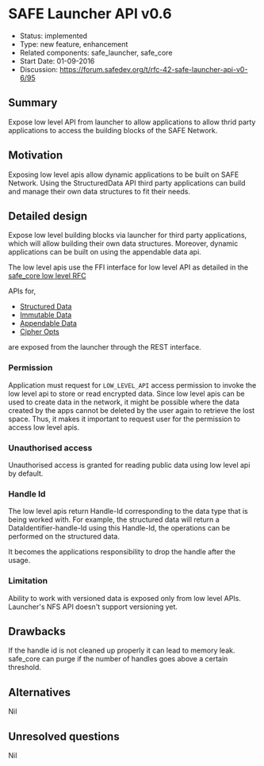 # SAFE Launcher API v0.6

- Status: implemented
- Type: new feature, enhancement
- Related components: safe_launcher, safe_core
- Start Date: 01-09-2016
- Discussion: https://forum.safedev.org/t/rfc-42-safe-launcher-api-v0-6/95

## Summary

Expose low level API from launcher to allow applications to allow thrid party applications
to access the building blocks of the SAFE Network.

## Motivation

Exposing low level apis allow dynamic applications to be built on SAFE Network.
Using the StructuredData API third party applications can build and manage their
own data structures to fit their needs.

## Detailed design

Expose low level building blocks via launcher for third party applications, which
will allow building their own data structures. Moreover, dynamic applications can be
built on using the appendable data api.

The low level apis use the FFI interface for low level API as detailed in the
[safe_core low level RFC](https://github.com/maidsafe/rfcs/blob/master/text/0041-low-level-api/0041-low-level-api.md)

APIs for,
- [Structured Data](./api/structured_data.md)
- [Immutable Data](./api/immutable_data.md)
- [Appendable Data](./api/appendable_data.md)
- [Cipher Opts](./api/cipher_opts.md)

are exposed from the launcher through the REST interface.

### Permission

Application must request for `LOW_LEVEL_API` access permission to invoke the low level api to store or
read encrypted data.
Since low level apis can be used to create data in the network, it might be possible where
the data created by the apps cannot be deleted by the user again to retrieve the lost space.
Thus, it makes it important to request user for the permission to access low level apis.

### Unauthorised access

Unauthorised access is granted for reading public data using low level api by default.


### Handle Id

The low level apis return Handle-Id corresponding to the data type that is being worked with.
For example, the structured data will return a DataIdentifier-handle-Id using this Handle-Id,
the operations can be performed on the structured data.

It becomes the applications responsibility to drop the handle after the usage.

### Limitation

Ability to work with versioned data is exposed only from low level APIs. Launcher's
NFS API doesn't support versioning yet.

## Drawbacks

If the handle id is not cleaned up properly it can lead to memory leak. safe_core
can purge if the number of handles goes above a certain threshold.

## Alternatives

Nil

## Unresolved questions

Nil
